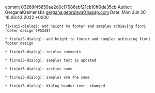 commit 03269f45859ae2d0c17686ebf21cb10ff9de35cb
Author: GerganaKremenska <gergana.georgieva01@sap.com>
Date:   Mon Jun 20 16:26:43 2022 +0300

    fix(ui5-dialog): add height to footer and samples achieving fiori footer design (#5338)
    
    * fix(ui5-dialog): add height to footer and samples achieving fiori footer design
    
    * fix(ui5-dialog): resolve comments
    
    * fix(ui5-dialog): samples text is updated
    
    * fix(ui5-dialog): section name
    
    * fix(ui5-dialog): samples are the same
    
    * fix(ui5-dialog): dialog header text  changed

